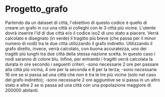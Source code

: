 # Progetto_grafo
Partendo da un dataset di città, l'obiettivo di questo codice è quello di creare un grafo in cui una città si colleghi con le 3 città più vicine. L'utente dovrà inserire l'id di due città e/o il codice iso2 di uno stato a piacere. Verrà calcolato e disegnato (in verde) il tragitto più breve (che passa per il minor numero di nodi) tra le due città utilizzando il grafo indiretto. Utilizzando il grafo diretto, invece, verrà calcolato, con buona accuratezza, uno dei tragitti più lunghi tra due città della stessa nazione scelta. In questo caso i nodi saranno di colore blu. Infine, per entrambi i tragitti verrà calcolata la durata in ore secondo i seguenti criteri: -sono necessarie 2 ore per passare alla città più vicina, 4 ore per la seconda e 8 per la terza; -sono necessarie 16 ore se si passa ad una città che non è tra le tre più vicine (solo nel caso del grafo indiretto); -sono necessarie 2 ore aggiuntive se si passa in un altro stato e altre 2 se si passa ad una città con una popolazione maggiore di 200000 abitanti.
